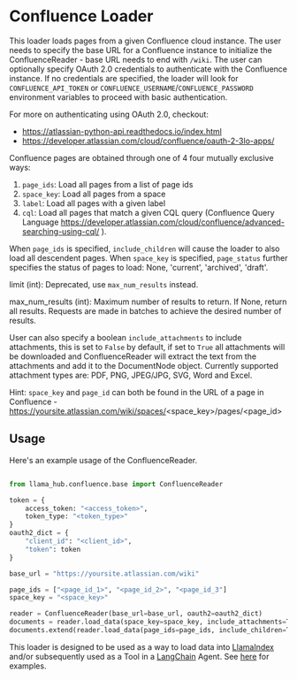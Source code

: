 # Confluence Loader

This loader loads pages from a given Confluence cloud instance. The user needs to specify the base URL for a Confluence
instance to initialize the ConfluenceReader - base URL needs to end with `/wiki`. The user can optionally specify
OAuth 2.0 credentials to authenticate with the Confluence instance. If no credentials are specified, the loader will
look for `CONFLUENCE_API_TOKEN` or `CONFLUENCE_USERNAME`/`CONFLUENCE_PASSWORD` environment variables to proceed with basic authentication.

For more on authenticating using OAuth 2.0, checkout:

- https://atlassian-python-api.readthedocs.io/index.html
- https://developer.atlassian.com/cloud/confluence/oauth-2-3lo-apps/

Confluence pages are obtained through one of 4 four mutually exclusive ways:

1. `page_ids`: Load all pages from a list of page ids
2. `space_key`: Load all pages from a space
3. `label`: Load all pages with a given label
4. `cql`: Load all pages that match a given CQL query (Confluence Query Language https://developer.atlassian.com/cloud/confluence/advanced-searching-using-cql/ ).

When `page_ids` is specified, `include_children` will cause the loader to also load all descendent pages.
When `space_key` is specified, `page_status` further specifies the status of pages to load: None, 'current', 'archived', 'draft'.

limit (int): Deprecated, use `max_num_results` instead.

max_num_results (int): Maximum number of results to return. If None, return all results. Requests are made in batches to achieve the desired number of results.

User can also specify a boolean `include_attachments` to
include attachments, this is set to `False` by default, if set to `True` all attachments will be downloaded and
ConfluenceReader will extract the text from the attachments and add it to the DocumentNode object.
Currently supported attachment types are: PDF, PNG, JPEG/JPG, SVG, Word and Excel.

Hint: `space_key` and `page_id` can both be found in the URL of a page in Confluence - https://yoursite.atlassian.com/wiki/spaces/<space_key>/pages/<page_id>

## Usage

Here's an example usage of the ConfluenceReader.

```python

from llama_hub.confluence.base import ConfluenceReader

token = {
    access_token: "<access_token>",
    token_type: "<token_type>"
}
oauth2_dict = {
    "client_id": "<client_id>",
    "token": token
}

base_url = "https://yoursite.atlassian.com/wiki"

page_ids = ["<page_id_1>", "<page_id_2>", "<page_id_3"]
space_key = "<space_key>"

reader = ConfluenceReader(base_url=base_url, oauth2=oauth2_dict)
documents = reader.load_data(space_key=space_key, include_attachments=True, page_status="current")
documents.extend(reader.load_data(page_ids=page_ids, include_children=True, include_attachments=True))
```

This loader is designed to be used as a way to load data into [LlamaIndex](https://github.com/jerryjliu/gpt_index/tree/main/gpt_index) and/or subsequently used as a Tool in a [LangChain](https://github.com/hwchase17/langchain) Agent. See [here](https://github.com/emptycrown/llama-hub/tree/main) for examples.
